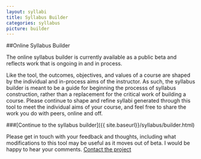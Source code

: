 ```yaml
---
layout: syllabi
title: Syllabus Builder
categories: syllabus
picture: builder
---
```


##Online Syllabus Builder <span class="arrowh2"></span>

The online syllabus builder is currently available as a public beta and reflects work that is ongoing in and in process.

Like the tool, the outcomes, objectives, and values of a course are shaped by the individual and in-process aims of the instructor. As such, the syllabus builder is meant to be a guide for beginning the processs of syllabus construction, rather than a replacement for the critical work of building a course. Please continue to shape and refine syllabi generated through this tool to meet the individual aims of your course, and feel free to share the work you do with peers, online and off.

###[Continue to the syllabus builder]({{ site.baseurl}}/syllabus/builder.html) <span class="arrowh3"></span>

Please get in touch with your feedback and thoughts, including what modifications to this tool may be useful as it moves out of beta. I would be happy to hear your comments. [Contact the project](http://twitter.com/PedagogyKit)